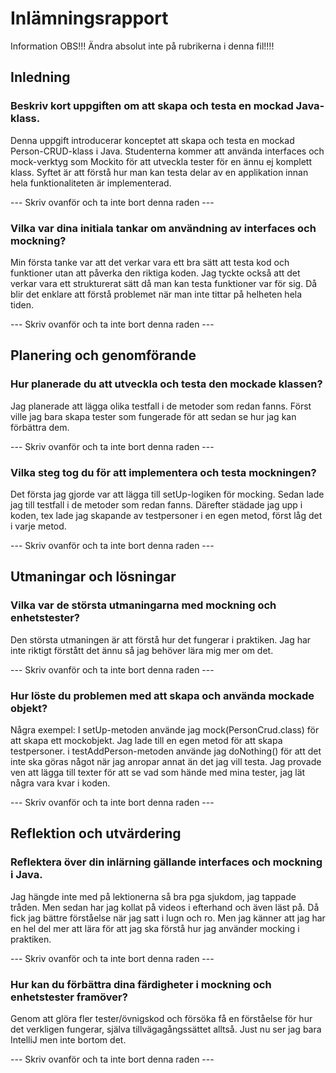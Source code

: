 # Inlämningsrapport

Information
OBS!!! Ändra absolut inte på rubrikerna i denna fil!!!!

## Inledning

### Beskriv kort uppgiften om att skapa och testa en mockad Java-klass.

Denna uppgift introducerar konceptet att skapa och testa en mockad Person-CRUD-klass i Java. 
Studenterna kommer att använda interfaces och mock-verktyg som Mockito för att utveckla tester för en ännu ej komplett klass. 
Syftet är att förstå hur man kan testa delar av en applikation innan hela funktionaliteten är implementerad.

--- Skriv ovanför och ta inte bort denna raden ---

### Vilka var dina initiala tankar om användning av interfaces och mockning?

Min första tanke var att det verkar vara ett bra sätt att testa kod och funktioner utan att påverka den riktiga koden.
Jag tyckte också att det verkar vara ett strukturerat sätt då man kan testa funktioner var för sig.
Då blir det enklare att förstå problemet när man inte tittar på helheten hela tiden.

--- Skriv ovanför och ta inte bort denna raden ---

## Planering och genomförande

### Hur planerade du att utveckla och testa den mockade klassen?

Jag planerade att lägga olika testfall i de metoder som redan fanns.
Först ville jag bara skapa tester som fungerade för att sedan se hur jag kan förbättra dem.

--- Skriv ovanför och ta inte bort denna raden ---

### Vilka steg tog du för att implementera och testa mockningen?

Det första jag gjorde var att lägga till setUp-logiken för mocking.
Sedan lade jag till testfall i de metoder som redan fanns.
Därefter städade jag upp i koden, tex lade jag skapande av testpersoner i en egen metod, först låg det i varje metod.

--- Skriv ovanför och ta inte bort denna raden ---

## Utmaningar och lösningar

### Vilka var de största utmaningarna med mockning och enhetstester?

Den största utmaningen är att förstå hur det fungerar i praktiken.
Jag har inte riktigt förstått det ännu så jag behöver lära mig mer om det.

--- Skriv ovanför och ta inte bort denna raden ---

### Hur löste du problemen med att skapa och använda mockade objekt?

Några exempel: 
I setUp-metoden använde jag mock(PersonCrud.class) för att skapa ett mockobjekt.
Jag lade till en egen metod för att skapa testpersoner.
i testAddPerson-metoden använde jag doNothing() för att det inte ska göras något när 
jag anropar annat än det jag vill testa.
Jag provade ven att lägga till texter för att se vad som hände med mina tester, jag lät några vara kvar i koden.


--- Skriv ovanför och ta inte bort denna raden ---

## Reflektion och utvärdering

### Reflektera över din inlärning gällande interfaces och mockning i Java.

Jag hängde inte med på lektionerna så bra pga sjukdom, jag tappade tråden.
Men sedan har jag kollat på videos i efterhand och även läst på.
Då fick jag bättre förståelse när jag satt i lugn och ro.
Men jag känner att jag har en hel del mer att lära för att jag ska förstå hur jag använder mocking i praktiken.

--- Skriv ovanför och ta inte bort denna raden ---

### Hur kan du förbättra dina färdigheter i mockning och enhetstester framöver?

Genom att glöra fler tester/övnigskod och försöka få en förståelse för hur det verkligen fungerar,
själva tillvägagångssättet alltså. Just nu ser jag bara IntelliJ men inte bortom det.

--- Skriv ovanför och ta inte bort denna raden ---

